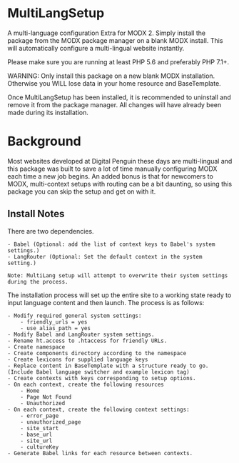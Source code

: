 MultiLangSetup
==============
A multi-language configuration Extra for MODX 2.
Simply install the package from the MODX package manager on a blank MODX install. This will automatically configure a multi-lingual website instantly.


Please make sure you are running at least PHP 5.6 and preferably PHP 7.1+.

WARNING: Only install this package on a new blank MODX installation. Otherwise you WILL lose data in your home resource and BaseTemplate.

Once MultiLangSetup has been installed, it is recommended to uninstall and remove it from the package manager. All changes will have already been made during its installation.


Background
==========
Most websites developed at Digital Penguin these days are multi-lingual and this package was built to save a lot of time manually configuring MODX each time a new job begins.
An added bonus is that for newcomers to MODX, multi-context setups with routing can be a bit daunting, so using this package you can skip the setup and get on with it.


Install Notes
-------------
There are two dependencies.

    - Babel (Optional: add the list of context keys to Babel's system settings.)
    - LangRouter (Optional: Set the default context in the system setting.)

    Note: MultiLang setup will attempt to overwrite their system settings during the process.

The installation process will set up the entire site to a working state ready to input language content and then launch.
The process is as follows:

    - Modify required general system settings:
        - friendly_urls = yes
        - use_alias_path = yes
    - Modify Babel and LangRouter system settings.
    - Rename ht.access to .htaccess for friendly URLs.
    - Create namespace
    - Create components directory according to the namespace
    - Create lexicons for supplied language keys
    - Replace content in BaseTemplate with a structure ready to go. (Include Babel language switcher and example lexicon tag)
    - Create contexts with keys corresponding to setup options.
    - On each context, create the following resources
        - Home
        - Page Not Found
        - Unauthorized
    - On each context, create the following context settings:
        - error_page
        - unauthorized_page
        - site_start
        - base_url
        - site_url
        - cultureKey
    - Generate Babel links for each resource between contexts.